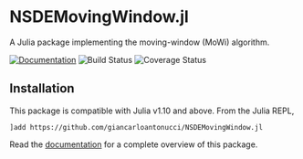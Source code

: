 # NSDEMovingWindow.jl

A Julia package implementing the moving-window (MoWi) algorithm.

[![Documentation](https://img.shields.io/badge/docs-dev-blue.svg)](https://giancarloantonucci.github.io/NSDEMovingWindow.jl/dev) ![Build Status](https://img.shields.io/github/actions/workflow/status/giancarloantonucci/NSDEMovingWindow.jl/CI.yml) ![Coverage Status](https://img.shields.io/codecov/c/github/giancarloantonucci/NSDEMovingWindow.jl)

## Installation

<!-- This package is a [registered package](https://juliahub.com/ui/Search?q=NSDEMovingWindow&type=packages) compatible with Julia v1.10 and above. From the Julia REPL,

```
]add NSDEMovingWindow
``` -->

This package is compatible with Julia v1.10 and above. From the Julia REPL,

```
]add https://github.com/giancarloantonucci/NSDEMovingWindow.jl
```

Read the [documentation](https://giancarloantonucci.github.io/NSDEMovingWindow.jl/dev) for a complete overview of this package.
